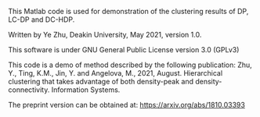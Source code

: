 This Matlab code is used for demonstration of the clustering results of DP, LC-DP and DC-HDP. 

Written by Ye Zhu, Deakin University, May 2021, version 1.0. 

This software is under GNU General Public License version 3.0 (GPLv3)

This code is a demo of method described by the following publication: Zhu, Y., Ting, K.M., Jin, Y. and Angelova, M., 2021, August. Hierarchical clustering that takes advantage of both density-peak and density-connectivity. Information Systems.

The preprint version can be obtained at: https://arxiv.org/abs/1810.03393

